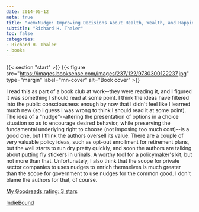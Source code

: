```yaml
---
date: 2014-05-12
meta: true
title: "<em>Nudge: Improving Decisions About Health, Wealth, and Happiness</em>"
subtitle: "Richard H. Thaler"
toc: false
categories:
- Richard H. Thaler
- books
---
```


{{< section "start" >}}
{{< figure src="https://images.booksense.com/images/237/122/9780300122237.jpg" type="margin" label="mn-cover" alt="Book cover" >}}

I read this as part of a book club at work--they were reading it, and I figured it was something I should read at some point. I think the ideas have filtered into the public consciousness enough by now that I didn't feel like I learned much new (so I guess I was wrong to think I should read it at some point). The idea of a "nudge"--altering the presentation of options in a choice situation so as to encourage desired behavior, while preserving the fundamental underlying right to choose (not imposing too much cost)--is a good one, but I think the authors oversell its value. There are a couple of very valuable policy ideas, such as opt-out enrollment for retirement plans, but the well starts to run dry pretty quickly, and soon the authors are talking about putting fly stickers in urinals. A worthy tool for a policymaker's kit, but not more than that. Unfortunately, I also think that the scope for private sector companies to uses nudges to enrich themselves is much greater than the scope for government to use nudges for the common good. I don't blame the authors for that, of course.

[My Goodreads rating: 3 stars](https://www.goodreads.com/review/show/926076429)  

[IndieBound](https://www.indiebound.org/book/9780300122237)
